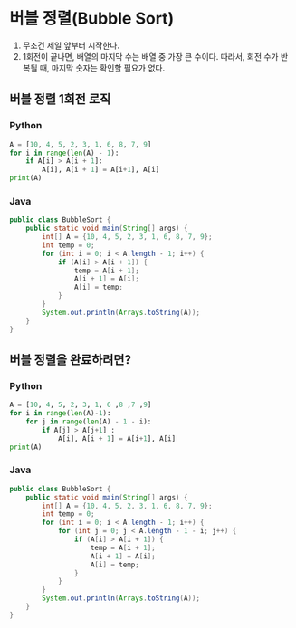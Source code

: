 # 버블 정렬(Bubble Sort)

1. 무조건 제일 앞부터 시작한다.
2. 1회전이 끝나면, 배열의 마지막 수는 배열 중 가장 큰 수이다. 따라서, 회전 수가 반복될 때, 마지막 숫자는 확인할 필요가 없다.

## 버블 정렬 1회전 로직

### Python

```python
A = [10, 4, 5, 2, 3, 1, 6, 8, 7, 9]
for i in range(len(A) - 1):
    if A[i] > A[i + 1]:
        A[i], A[i + 1] = A[i+1], A[i]
print(A)
```

### Java

```java
public class BubbleSort {
    public static void main(String[] args) {
        int[] A = {10, 4, 5, 2, 3, 1, 6, 8, 7, 9};
        int temp = 0;
        for (int i = 0; i < A.length - 1; i++) {
            if (A[i] > A[i + 1]) {
                temp = A[i + 1];
                A[i + 1] = A[i];
                A[i] = temp;
            }
        }
        System.out.println(Arrays.toString(A));
    }
}
```

## 버블 정렬을 완료하려면?

### Python

```python
A = [10, 4, 5, 2, 3, 1, 6 ,8 ,7 ,9]
for i in range(len(A)-1):
    for j in range(len(A) - 1 - i):
        if A[j] > A[j+1] :
            A[i], A[i + 1] = A[i+1], A[i]
print(A)
```

### Java

```java
public class BubbleSort {
    public static void main(String[] args) {
        int[] A = {10, 4, 5, 2, 3, 1, 6, 8, 7, 9};
        int temp = 0;
        for (int i = 0; i < A.length - 1; i++) {
            for (int j = 0; j < A.length - 1 - i; j++) {
                if (A[i] > A[i + 1]) {
                    temp = A[i + 1];
                    A[i + 1] = A[i];
                    A[i] = temp;
                }
            }
        }
        System.out.println(Arrays.toString(A));
    }
}
```